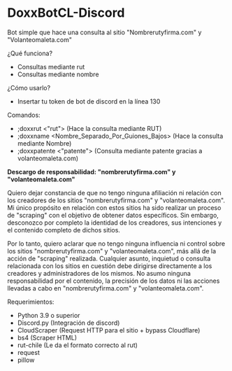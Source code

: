 # DoxxBotCL-Discord
Bot simple que hace una consulta al sitio "Nombrerutyfirma.com" y "Volanteomaleta.com"


¿Qué funciona?
- Consultas mediante rut
- Consultas mediante nombre

¿Cómo usarlo?
- Insertar tu token de bot de discord en la línea 130


Comandos:
- ;doxxrut <"rut"> (Hace la consulta mediante RUT)
- ;doxxname <Nombre_Separado_Por_Guiones_Bajos> (Hace la consulta mediante Nombre)
- ;doxxpatente <"patente"> (Consulta mediante patente gracias a volanteomaleta.com)


**Descargo de responsabilidad: "nombrerutyfirma.com" y "volanteomaleta.com"**

Quiero dejar constancia de que no tengo ninguna afiliación ni relación con los creadores de los sitios "nombrerutyfirma.com" y "volanteomaleta.com". Mi único propósito en relación con estos sitios ha sido realizar un proceso de "scraping" con el objetivo de obtener datos específicos. Sin embargo, desconozco por completo la identidad de los creadores, sus intenciones y el contenido completo de dichos sitios.

Por lo tanto, quiero aclarar que no tengo ninguna influencia ni control sobre los sitios "nombrerutyfirma.com" y "volanteomaleta.com", más allá de la acción de "scraping" realizada. Cualquier asunto, inquietud o consulta relacionada con los sitios en cuestión debe dirigirse directamente a los creadores y administradores de los mismos. No asumo ninguna responsabilidad por el contenido, la precisión de los datos ni las acciones llevadas a cabo en "nombrerutyfirma.com" y "volanteomaleta.com".



Requerimientos: 
- Python 3.9 o superior
- Discord.py (Integración de discord)
- CloudScraper (Request HTTP para el sitio + bypass Cloudflare)
- bs4 (Scraper HTML)
- rut-chile (Le da el formato correcto al rut)
- request
- pillow

